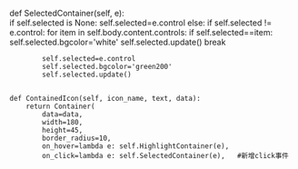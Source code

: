   def SelectedContainer(self, e):          
        if self.selected is None:
            self.selected=e.control
        else:
            if self.selected != e.control:
                for item in self.body.content.controls:
                    if self.selected==item:
                        self.selected.bgcolor='white'
                        self.selected.update()
                        break

            self.selected=e.control
            self.selected.bgcolor='green200'
            self.selected.update()                   
        

    def ContainedIcon(self, icon_name, text, data):
        return Container(
            data=data,           
            width=180,
            height=45,
            border_radius=10,            
            on_hover=lambda e: self.HighlightContainer(e),
            on_click=lambda e: self.SelectedContainer(e),   #新增click事件
